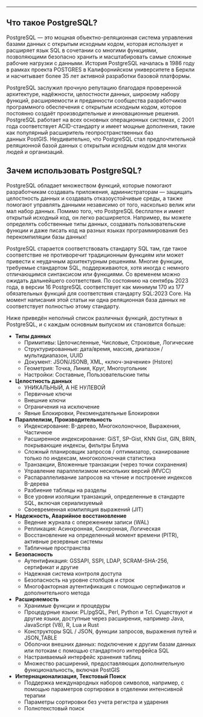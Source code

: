 
___
## Что такое PostgreSQL?

PostgreSQL — это мощная объектно-реляционная система управления базами данных с открытым исходным кодом, которая использует и расширяет язык SQL в сочетании со многими функциями, позволяющими безопасно хранить и масштабировать самые сложные рабочие нагрузки с данными. История PostgreSQL началась в 1986 году в рамках проекта POSTGRES в Калифорнийском университете в Беркли и насчитывает более 35 лет активной разработки базовой платформы.

PostgreSQL заслужил прочную репутацию благодаря проверенной архитектуре, надёжности, целостности данных, широкому набору функций, расширяемости и преданности сообщества разработчиков программного обеспечения с открытым исходным кодом, которое постоянно создаёт производительные и инновационные решения. PostgreSQL работает на всех основных операционных системах, с 2001 года соответствует ACID-стандарту и имеет мощные дополнения, такие как популярный расширитель геопространственных баз данных PostGIS. Неудивительно, что PostgreSQL стал предпочтительной реляционной базой данных с открытым исходным кодом для многих людей и организаций.
## Зачем использовать PostgreSQL?

PostgreSQL обладает множеством функций,  которые помогают разработчикам создавать приложения, администраторам — защищать целостность данных и создавать отказоустойчивые среды, а также помогают управлять данными независимо от того, насколько велик или мал набор данных. Помимо того, что PostgreSQL бесплатен и имеет открытый исходный код, он легко расширяется. Например, вы можете определять собственные типы данных, создавать пользовательские функции и даже писать код на разных языках программирования без перекомпиляции базы данных!

PostgreSQL старается соответствовать стандарту SQL там, где такое соответствие не противоречит традиционным функциям или может привести к неудачным архитектурным решениям. Многие функции, требуемые стандартом SQL, поддерживаются, хотя иногда с немного отличающимся синтаксисом или функциями. Со временем можно ожидать дальнейшего соответствия. По состоянию на сентябрь 2023 года, в версии 16 PostgreSQL соответствует как минимум 170 из 177 обязательных функций для соответствия стандарту SQL:2023 Core. На момент написания этой статьи ни одна реляционная база данных не соответствует полностью этому стандарту.

Ниже приведён неполный список различных функций, доступных в PostgreSQL, и с каждым основным выпуском их становится больше:

- **Типы данных**
    - Примитивы: Целочисленные, Числовые, Строковые, Логические
    - Структурированные: дата/время, массив, диапазон / мультидиапазон, UUID
    - Документ: JSON/JSONB, XML, «ключ-значение» (Hstore)
    - Геометрия: Точка, Линия, Круг, Многоугольник
    - Настройки: Составные, Пользовательские типы
- **Целостность данных**
    - УНИКАЛЬНЫЙ, А НЕ НУЛЕВОЙ
    - Первичные ключи
    - Внешние ключи
    - Ограничения на исключение
    - Явные Блокировки, Рекомендательные Блокировки
- **Параллелизм, Производительность**
    - Индексирование: B-дерево, Многоколоночное, Выражения, Частичное
    - Расширенное индексирование: GiST, SP-Gist, KNN Gist, GIN, BRIN, покрывающие индексы, фильтры Блума
    - Сложный планировщик запросов / оптимизатор, сканирование только по индексам, многоколоночная статистика
    - Транзакции, Вложенные транзакции (через точки сохранения)
    - Управление параллелизмом нескольких версий (MVCC)
    - Распараллеливание запросов на чтение и построение индексов B-дерева
    - Разбиение таблицы на разделы
    - Все уровни изоляции транзакций, определенные в стандарте SQL, включая сериализуемый
    - Своевременная компиляция выражений (JIT)
- **Надежность, Аварийное восстановление**
    - Ведение журнала с опережением записи (WAL)
    - Репликация: Асинхронная, Синхронная, Логическая
    - Восстановление на определенный момент времени (PITR), активные резервные системы
    - Табличные пространства
- **Безопасность**
    - Аутентификация: GSSAPI, SSPI, LDAP, SCRAM-SHA-256, сертификат и другие
    - Надежная система контроля доступа
    - Безопасность на уровне столбцов и строк
    - Многофакторная аутентификация с помощью сертификатов и дополнительного метода
- **Расширяемость**
    - Хранимые функции и процедуры
    - Процедурные языки: PL/pgSQL, Perl, Python и Tcl. Существуют и другие языки, доступные через расширения, например Java, JavaScript (V8), R, Lua и Rust
    - Конструкторы SQL / JSON, функции запросов, выражения путей и JSON_TABLE
    - Оболочки внешних данных: подключение к другим базам данных или потокам с помощью стандартного интерфейса SQL
    - Настраиваемый интерфейс хранения таблиц
    - Множество расширений, предоставляющих дополнительную функциональность, включая PostGIS
- **Интернационализация, Текстовый Поиск**
    - Поддержка международных наборов символов, например, с помощью параметров сортировки в отделении интенсивной терапии
    - Параметры сортировки без учета регистра и ударения
    - Полнотекстовый поиск